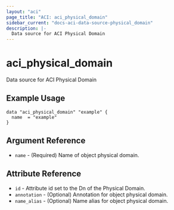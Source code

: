 ```yaml
---
layout: "aci"
page_title: "ACI: aci_physical_domain"
sidebar_current: "docs-aci-data-source-physical_domain"
description: |-
  Data source for ACI Physical Domain
---
```


# aci_physical_domain #
Data source for ACI Physical Domain

## Example Usage ##

```hcl
data "aci_physical_domain" "example" {
  name  = "example"
}
```
## Argument Reference ##
* `name` - (Required) Name of object physical domain.



## Attribute Reference

* `id` - Attribute id set to the Dn of the Physical Domain.
* `annotation` - (Optional) Annotation for object physical domain.
* `name_alias` - (Optional) Name alias for object physical domain.